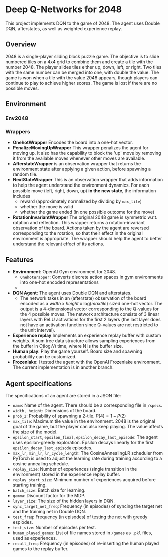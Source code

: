 # Deep Q-Networks for 2048

This project implements DQN to the game of 2048. The agent uses Double DQN, afterstates, as well as weighted experience replay. 

## **Overview**

2048 is a single-player sliding block puzzle game. The objective is to slide numbered tiles on a 4x4 grid to combine them and create a tile with the number 2048. The player slides tiles either up, down, left, or right. Two tiles with the same number can be merged into one, with double the value. The game is won when a tile with the value 2048 appears, though players can continue to play to achieve higher scores. The game is lost if there are no possible moves. 

## Environment

### **Env2048**

### Wrappers
- **OnehotWrapper** Encodes the board into a one-hot vector. 
- **PenalizeMovingUpWrapper** This wrapper penalizes the agent for moving up. It also has the capability to block the 'up' move by removing it from the available moves whenever other moves are available.
- **AfterstateWrapper** is an observation wrapper that returns the environment state after applying a given action, before spawning a random tile.
- **NextStateWrapper** This is an observation wrapper that adds information to help the agent understand the environment dynamics. For each possible move (left, right, down, up) **in the new state**, the information includes
  - reward (approximately normalized by dividing by `max_tile`)
  - whether the move is valid
  - whether the game ended (in one possible outcome for the move)
- **RotationInvariantWrapper** The original 2048 game is symmetric w.r.t. rotation and reflection. This wrapper returns a rotation-invariant observation of the board. Actions taken by the agent are reversed corresponding to the rotation, so that their effect in the original environment is appropriate. The wrapper should help the agent to better understand the relevant effect of its actions.

## **Features**

- **Environment**: OpenAI Gym environment for 2048.
  - `OnehotWrapper`: Converts discrete action spaces in gym environments into one-hot encoded representations
  - 
- **DQN Agent**: The agent uses Double DQN and afterstates.
  - The network takes in an (afterstate) observation of the board encoded as a _width_ x _height_ x log(_maxtile_) sized one-hot vector. The output is a 4-dimensional vector corresponding to the Q-values for the 4 possible moves. The network architecture consists of 3 linear layers with ReLU activations for the first 2 layers (the last layer does not have an activation function since Q-values are not restricted to the unit interval). 
- **Experience replay** Implements an experience replay buffer with custom weights. A sum tree data structure allows sampling experiences from the buffer in $O(\log N)$ time, where N is the buffer size.
- **Human play**: Play the game yourself. Board size and spawning probability can be customized.
- **Frozenlake**: I tested the agent with the OpenAI Frozenlake environment. The current implementation is in another branch. 

## **Agent specifications**
The specifications of an agent are stored in a JSON file: 

- `name`: Name of the agent. There should be a corresponding file in `/specs`. 
- `width, height`: Dimensions of the board.
- `prob_2`: Probability of spawning a 2-tile. $P(4) = 1-P(2)$
- `max_tile`: Maximum tile value in the environment. 2048 is the original goal of the game, but the player can also keep playing. The value affects the size of the model. 
- `epsilon_start`, `epsilon_final`, `epsilon_decay_last_episode`: The agent uses epsilon-greedy exploration. Epsilon decays linearly for the first `epsilon_decay_last_episode` episodes.
- `max_lr`, `min_lr`, `lr_cycle_length`: The CosineAnnealingLR scheduler from PyTorch is used to adjust the learning rate during training according to a cosine annealing schedule.
- `replay_size`: Number of experiences (single transition in the environment) stored in the experience replay buffer.
- `replay_start_size`: Minimum number of experiences acquired before starting training.
- `batch_size`: Batch size for learning.
- `gamma`: Discount factor for the MDP.
- `layer_size`: The size of the hidden layers in DQN.
- `sync_target_net_freq`: Frequency (in episodes) of syncing the target net and the training net in Double DQN.
- `test_freq`: Frequency (in episodes) of testing the net with greedy espiodes.
- `test_size`: Number of episodes per test.
- `human_played_games`: List of file names stored in `/games` as `.pkl` files, used as experiences.
- `recall_freq`: Frequency (in episodes) of re-inserting the human played games to the replay buffer. 

